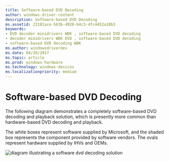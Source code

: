 ```yaml
---
title: Software-based DVD Decoding
author: windows-driver-content
description: Software-based DVD Decoding
ms.assetid: 23181ace-563b-4920-b4c3-4fc4452a10b3
keywords:
- DVD decoder minidrivers WDK , software-based DVD decoding
- decoder minidrivers WDK DVD , software-based DVD decoding
- software-based DVD decoding WDK
ms.author: windowsdriverdev
ms.date: 04/20/2017
ms.topic: article
ms.prod: windows-hardware
ms.technology: windows-devices
ms.localizationpriority: medium
---
```


# Software-based DVD Decoding





The following diagram demonstrates a completely software-based DVD decoding and playback solution, which is presently more common than hardware-based DVD decoding and playback.

The white boxes represent software supplied by Microsoft, and the shaded box represents the component provided by software vendors. The ovals represent hardware supplied by IHVs and OEMs.

![diagram illustrating a software dvd decoding solution](images/swdvddec.png)

 

 




